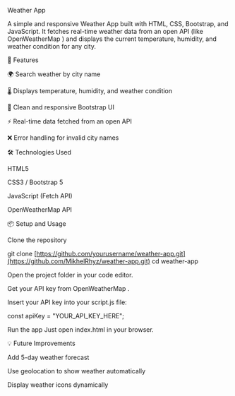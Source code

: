Weather App

A simple and responsive Weather App built with HTML, CSS, Bootstrap, and JavaScript.
It fetches real-time weather data from an open API (like OpenWeatherMap
) and displays the current temperature, humidity, and weather condition for any city.

🚀 Features

🌍 Search weather by city name

🌡️ Displays temperature, humidity, and weather condition

🎨 Clean and responsive Bootstrap UI

⚡ Real-time data fetched from an open API

❌ Error handling for invalid city names

🛠️ Technologies Used

HTML5

CSS3 / Bootstrap 5

JavaScript (Fetch API)

OpenWeatherMap API

📦 Setup and Usage

Clone the repository

git clone [https://github.com/yourusername/weather-app.git](https://github.com/MikhelRhyz/weather-app.git)
cd weather-app

Open the project folder in your code editor.

Get your API key from OpenWeatherMap
.

Insert your API key into your script.js file:

const apiKey = "YOUR_API_KEY_HERE";


Run the app
Just open index.html in your browser.

💡 Future Improvements

Add 5-day weather forecast

Use geolocation to show weather automatically

Display weather icons dynamically

